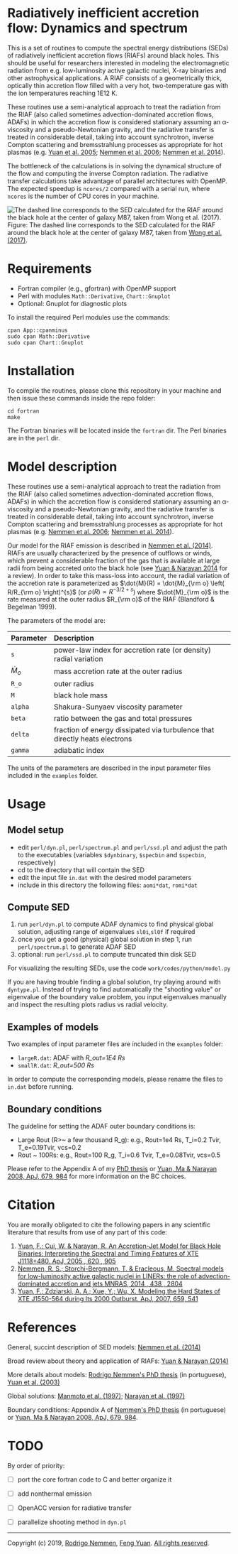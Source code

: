 Radiatively inefficient accretion flow: Dynamics and spectrum
==================================================

This is a set of routines to compute the spectral energy distributions (SEDs) of radiatively inefficient accretion flows (RIAFs) around black holes. This should be useful for researchers interested in modeling the electromagnetic radiation from e.g. low-luminosity active galactic nuclei, X-ray binaries and other astrophysical applications. A RIAF consists of a geometrically thick, optically thin accretion flow filled with a very hot, two-temperature gas with the ion temperatures reaching 1E12 K. 

These routines use a semi-analytical approach to treat the radiation from the RIAF (also called sometimes advection-dominated accretion flows, ADAFs) in which the accretion flow is considered stationary assuming an α-viscosity and a pseudo-Newtonian gravity, and the radiative transfer is treated in considerable detail, taking into account synchrotron, inverse Compton scattering and bremsstrahlung processes as appropriate for hot plasmas (e.g. [Yuan et al. 2005](https://iopscience.iop.org/article/10.1086/427206); [Nemmen et al. 2006](https://iopscience.iop.org/article/10.1086/500571); [Nemmen et al. 2014](https://academic.oup.com/mnras/article/438/4/2804/2907740)).

The bottleneck of the calculations is in solving the dynamical structure of the flow and computing the inverse Compton radiation. The radiative transfer calculations take advantage of parallel architectures with OpenMP. The expected speedup is `ncores/2` compared with a serial run, where `ncores` is the number of CPU cores in your machine.

![The dashed line corresponds to the SED calculated for the RIAF around the black hole at the center of galaxy M87, taken from [Wong et al. (2017)](https://ui.adsabs.harvard.edu/abs/2017ApJ...849L..17W/abstract).](./m87sed.png) 
Figure: The dashed line corresponds to the SED calculated for the RIAF around the black hole at the center of galaxy M87, taken from [Wong et al. (2017)](https://ui.adsabs.harvard.edu/abs/2017ApJ...849L..17W/abstract).

# Requirements

- Fortran compiler (e.g., gfortran) with OpenMP support
- Perl with modules `Math::Derivative`, `Chart::Gnuplot`
- Optional: Gnuplot for diagnostic plots

To install the required Perl modules use the commands:

    cpan App::cpanminus
    sudo cpan Math::Derivative
    sudo cpan Chart::Gnuplot

# Installation

To compile the routines, please clone this repository in your machine and then issue these commands inside the repo folder:

    cd fortran
    make

The Fortran binaries will be located inside the `fortran` dir. The Perl binaries are in the `perl` dir.

# Model description

These routines use a semi-analytical approach to treat the radiation from the RIAF (also called sometimes advection-dominated accretion flows, ADAFs) in which the accretion flow is considered stationary assuming an α-viscosity and a pseudo-Newtonian gravity, and the radiative transfer is treated in considerable detail, taking into account synchrotron, inverse Compton scattering and bremsstrahlung processes as appropriate for hot plasmas (e.g. [Nemmen et al. 2006](https://iopscience.iop.org/article/10.1086/500571); [Nemmen et al. 2014](https://academic.oup.com/mnras/article/438/4/2804/2907740)).

Our model for the RIAF emission is described in [Nemmen et al. (2014)](https://academic.oup.com/mnras/article/438/4/2804/2907740). RIAFs are usually characterized by the presence of outflows or winds, which prevent a considerable fraction of the gas that is available at large radii from being accreted onto the black hole (see [Yuan & Narayan 2014](https://www.annualreviews.org/doi/10.1146/annurev-astro-082812-141003) for a review). In order to take this mass-loss into account, the radial variation of the accretion rate is parameterized as $\dot{M}(R) = \dot{M}_{\rm o} \left( R/R_{\rm o} \right)^{s}$ 
(or $\rho(R) \propto R^{-3/2+s}$) 
where $\dot{M}_{\rm o}$ is the rate measured at the outer radius $R_{\rm o}$ of the RIAF (Blandford & Begelman 1999). 

The parameters of the model are:

| Parameter | Description |
|:--|:--|
| `s` | power-law index for accretion rate (or density) radial variation |
| $\dot{M}_o$ | mass accretion rate at the outer radius |
| `R_o` | outer radius |
| `M` | black hole mass |
| `alpha` | Shakura-Sunyaev viscosity parameter  |
| `beta` | ratio between the gas and total pressures |
| `delta` | fraction of energy dissipated via turbulence that directly heats electrons |
| `gamma` | adiabatic index |

The units of the parameters are described in the input parameter files included in the `examples` folder. 

# Usage

## Model setup

- edit `perl/dyn.pl`, `perl/spectrum.pl` and `perl/ssd.pl` and adjust the path to the executables (variables `$dynbinary`, `$specbin` and `$specbin`, respectively)
- cd to the directory that will contain the SED
- edit the input file `in.dat` with the desired model parameters
- include in this directory the following files: `aomi*dat`, `romi*dat`

## Compute SED

1. run `perl/dyn.pl` to compute ADAF dynamics to find physical global solution, adjusting range of eigenvalues `sl0i`,`sl0f` if required
2. once you get a good (physical) global solution in step 1, run `perl/spectrum.pl` to generate ADAF SED 
3. optional: run `perl/ssd.pl` to compute truncated thin disk SED

For visualizing the resulting SEDs, use the code `work/codes/python/model.py`

If you are having trouble finding a global solution, try playing around with `dyntype.pl`. Instead of trying to find automatically the "shooting value" or eigenvalue of the boundary value problem, you input eigenvalues manually and inspect the resulting plots radius vs radial velocity.

## Examples of models

Two examples of input parameter files are included in the `examples` folder:

- `largeR.dat`: ADAF with *R_out=1E4 Rs*
- `smallR.dat`: *R_out=500 Rs*

In order to compute the corresponding models, please rename the files to `in.dat` before running.
 


## Boundary conditions

The guideline for setting the ADAF outer boundary conditions is:

- Large Rout (R>~ a few thousand R_g): e.g., Rout=1e4 Rs, T_i=0.2 Tvir, T_e=0.19Tvir, vcs=0.2
- Rout ~ 100Rs: e.g., Rout=100 R_g, T_i=0.6 Tvir, T_e=0.08Tvir, vcs=0.5

Please refer to the Appendix A of my [PhD thesis](http://hdl.handle.net/10183/16325) or [Yuan, Ma & Narayan 2008, ApJ, 679, 984](http://iopscience.iop.org/article/10.1086/587484/meta) for more information on the BC choices.


# Citation

You are morally obligated to cite the following papers in any scientific literature that results from use of any part of this code:

1. [Yuan, F.; Cui, W. & Narayan, R. An Accretion-Jet Model for Black Hole Binaries: Interpreting the Spectral and Timing Features of XTE J1118+480. ApJ, 2005 , 620 , 905](https://iopscience.iop.org/article/10.1086/427206)
2. [Nemmen, R. S.; Storchi-Bergmann, T. & Eracleous, M.
Spectral models for low-luminosity active galactic nuclei in LINERs: the role of advection-dominated accretion and jets 
MNRAS, 2014 , 438 , 2804](http://mnras.oxfordjournals.org/content/438/4/2804)
3. [Yuan, F.; Zdziarski, A. A.; Xue, Y.; Wu, X. Modeling the Hard States of XTE J1550-564 during Its 2000 Outburst. ApJ, 2007, 659, 541](https://ui.adsabs.harvard.edu/abs/2007ApJ...659..541Y/abstract)





# References

General, succint description of SED models: [Nemmen et al. (2014)](http://mnras.oxfordjournals.org/content/438/4/2804)

Broad review about theory and application of RIAFs: [Yuan & Narayan (2014)](https://www.annualreviews.org/doi/10.1146/annurev-astro-082812-141003) 

More details about models: [Rodrigo Nemmen's PhD thesis](http://hdl.handle.net/10183/16325) (in portuguese), [Yuan et al. (2003)](http://adsabs.harvard.edu/abs/2003ApJ...598..301Y)

Global solutions: [Manmoto et al. (1997)](http://iopscience.iop.org/article/10.1086/304817/meta); [Narayan et al. (1997)](http://iopscience.iop.org/article/10.1086/303591/meta)

Boundary conditions: Appendix A of [Nemmen's PhD thesis](http://hdl.handle.net/10183/16325) (in portuguese) or [Yuan, Ma & Narayan 2008, ApJ, 679, 984](http://iopscience.iop.org/article/10.1086/587484/meta). 

# TODO 

By order of priority:

- [ ] port the core fortran code to C and better organize it
- [ ] add nonthermal emission
- [ ] OpenACC version for radiative transfer
- [ ] parallelize shooting method in `dyn.pl`


---

Copyright (c) 2019, [Rodrigo Nemmen](http://rodrigonemmen.com), [Feng Yuan](http://center.shao.ac.cn/fyuan/yuan.html).
[All rights reserved](http://opensource.org/licenses/BSD-2-Clause).


